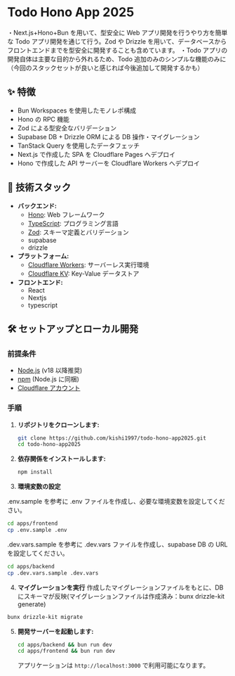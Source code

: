 # Todo Hono App 2025

・Next.js+Hono+Bun を用いて、型安全に Web アプリ開発を行うやり方を簡単な Todo アプリ開発を通じて行う。Zod や Drizzle を用いて、データベースからフロントエンドまでを型安全に開発することも含めています。
・Todo アプリの開発自体は主要な目的から外れるため、Todo 追加のみのシンプルな機能のみに（今回のスタックセットが良いと感じれば今後追加して開発するかも）

## ✨ 特徴

- Bun Workspaces を使用したモノレポ構成
- Hono の RPC 機能
- Zod による型安全なバリデーション
- Supabase DB + Drizzle ORM による DB 操作・マイグレーション
- TanStack Query を使用したデータフェッチ
- Next.js で作成した SPA を Cloudflare Pages へデプロイ
- Hono で作成した API サーバーを Cloudflare Workers へデプロイ

## 🚀 技術スタック

- **バックエンド:**
  - [Hono](https://hono.dev/): Web フレームワーク
  - [TypeScript](https://www.typescriptlang.org/): プログラミング言語
  - [Zod](https://zod.dev/): スキーマ定義とバリデーション
  - supabase
  - drizzle
- **プラットフォーム:**
  - [Cloudflare Workers](https://workers.cloudflare.com/): サーバーレス実行環境
  - [Cloudflare KV](https://developers.cloudflare.com/workers/learning/how-kv-works/): Key-Value データストア
- **フロントエンド:**
  - React
  - Nextjs
  - typescript

## 🛠️ セットアップとローカル開発

### 前提条件

- [Node.js](https://nodejs.org/) (v18 以降推奨)
- [npm](https://www.npmjs.com/) (Node.js に同梱)
- [Cloudflare アカウント](https://dash.cloudflare.com/sign-up)

### 手順

1.  **リポジトリをクローンします:**

    ```bash
    git clone https://github.com/kishi1997/todo-hono-app2025.git
    cd todo-hono-app2025
    ```

2.  **依存関係をインストールします:**

    ```bash
    npm install
    ```

3.  **環境変数の設定**

.env.sample を参考に .env ファイルを作成し、必要な環境変数を設定してください。

```bash
cd apps/frontend
cp .env.sample .env
```

.dev.vars.sample を参考に .dev.vars ファイルを作成し、supabase DB の URL を設定してください。

```bash
cd apps/backend
cp .dev.vars.sample .dev.vars
```

4.  **マイグレーションを実行**
    作成したマイグレーションファイルをもとに、DB にスキーマが反映(マイグレーションファイルは作成済み：bunx drizzle-kit generate)

```bash
bunx drizzle-kit migrate
```

5.  **開発サーバーを起動します:**
    ```bash
    cd apps/backend && bun run dev
    cd apps/frontend && bun run dev
    ```
    アプリケーションは `http://localhost:3000` で利用可能になります。
